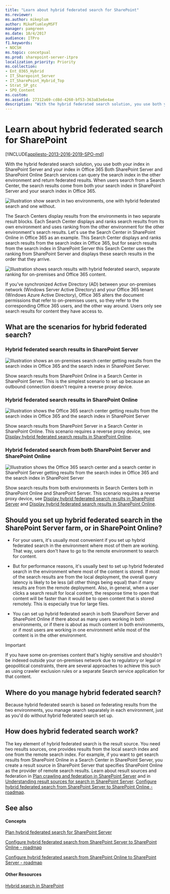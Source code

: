```yaml
---
title: "Learn about hybrid federated search for SharePoint"
ms.reviewer: 
ms.author: mikeplum
author: MikePlumleyMSFT
manager: pamgreen
ms.date: 10/4/2017
audience: ITPro
f1.keywords:
- NOCSH
ms.topic: concetpual
ms.prod: sharepoint-server-itpro
localization_priority: Priority
ms.collection:
- Ent_O365_Hybrid
- IT_Sharepoint_Server
- IT_SharePoint_Hybrid_Top
- Strat_SP_gtc
- SPO_Content
ms.custom: 
ms.assetid: 27312a69-cd8d-4260-bf53-363a83e6e4ae
description: "With the hybrid federated search solution, you use both your index in SharePoint Server and your index in Office 365 Both SharePoint Server and SharePoint Online Search services can query the search index in the other environment and return federated results. When users search from a Search Center, the search results come from both your search index in SharePoint Server and your search index in Office 365."
---
```


# Learn about hybrid federated search for SharePoint

[!INCLUDE[appliesto-2013-2016-2019-SPO-md](../includes/appliesto-2013-2016-2019-SPO-md.md)]

With the hybrid federated search solution, you use both your index in SharePoint Server and your index in Office 365 Both SharePoint Server and SharePoint Online Search services can query the search index in the other environment and return federated results. When users search from a Search Center, the search results come from both your search index in SharePoint Server and your search index in Office 365.
  
![Illustration show search in two environments, one with hybrid federated search and one without.](../media/4f94457c-1678-434e-94eb-5a2aaee68fce.png)
  
The Search Centers display results from the environments in two separate result blocks. Each Search Center displays and ranks search results from its own environment and uses ranking from the other environment for the other environment's search results. Let's use the Search Center in SharePoint Online in Office 365 as an example. This Search Center displays and ranks search results from the search index in Office 365, but for search results from the search index in SharePoint Server this Search Center uses the ranking from SharePoint Server and displays these search results in the order that they arrive.
  
![Illustration shows search results with hybrid federated search, separate ranking for on-premises and Office 365 content.](../media/85309132-5eac-4ca1-a870-d10a3a9597b1.png)
  
If you've synchronized Active Directory (AD) between your on-premises network (Windows Server Active Directory) and your Office 365 tenant (Windows Azure Active Directory), Office 365 alters the document permissions that refer to on-premises users, so they refer to the corresponding Office 365 users, and the other way around. Users only see search results for content they have access to. 
  
## What are the scenarios for hybrid federated search?

### Hybrid federated search results in SharePoint Server

![Illustration shows an on-premises search center getting results from the search index in Office 365 and the search index in SharePoint Server.](../media/708141a3-4aa6-4e0d-ad12-c9ebb56cd672.png)
  
Show search results from SharePoint Online in a Search Center in SharePoint Server. This is the simplest scenario to set up because an outbound connection doesn't require a reverse proxy device.
  
### Hybrid federated search results in SharePoint Online

![Illustration shows the Office 365 search center getting results from the search index in Office 365 and the search index in SharePoint Server](../media/a51187e1-8fb9-4378-a9ee-ed5b210b2e52.png)
  
Show search results from SharePoint Server in a Search Center in SharePoint Online. This scenario requires a reverse proxy device, see [Display hybrid federated search results in SharePoint Online](display-hybrid-federated-search-results-in-sharepoint-online.md).
  
### Hybrid federated search from both SharePoint Server and SharePoint Online

![Illustration shows the Office 365 search center and a search center in SharePoint Server getting results from the search index in Office 365 and the search index in SharePoint Server](../media/0c208d87-7939-4ec3-9fc0-af2061f62b6a.png)
  
Show search results from both environments in Search Centers both in SharePoint Online and SharePoint Server. This scenario requires a reverse proxy device, see [Display hybrid federated search results in SharePoint Server](display-hybrid-federated-search-results-in-sharepoint-server.md) and [Display hybrid federated search results in SharePoint Online](display-hybrid-federated-search-results-in-sharepoint-online.md).
  
## Should you set up hybrid federated search in the SharePoint Server farm, or in SharePoint Online?

- For your users, it's usually most convenient if you set up hybrid federated search in the environment where most of them are working. That way, users don't have to go to the remote environment to search for content.
    
- But for performance reasons, it's usually best to set up hybrid federated search in the environment where most of the content is stored. If most of the search results are from the local deployment, the overall query latency is likely to be less (all other things being equal) than if many results are from the remote deployment. Also, in general, when a user clicks a search result for local content, the response time to open that content will be faster than it would be to open content that is stored remotely. This is especially true for large files.
    
- You can set up hybrid federated search in both SharePoint Server and SharePoint Online if there about as many users working in both environments, or if there is about as much content in both environments, or if most users are working in one environment while most of the content is in the other environment.
    
> [!IMPORTANT]
>  If you have some on-premises content that's highly sensitive and shouldn't be indexed outside your on-premises network due to regulatory or legal or geopolitical constraints, there are several approaches to achieve this such as using crawler exclusion rules or a separate Search service application for that content. 
  
## Where do you manage hybrid federated search?

Because hybrid federated search is based on federating results from the two environments, you manage search separately in each environment, just as you'd do without hybrid federated search set up.
  
## How does hybrid federated search work?

The key element of hybrid federated search is the result source. You need two results sources, one provides results from the local search index and one from the remote search index. For example, if you want to get search results from SharePoint Online in a Search Center in SharePoint Server, you create a result source in SharePoint Server that specifies SharePoint Online as the provider of remote search results. Learn about result sources and federation in [Plan crawling and federation in SharePoint Server](../search/plan-crawling-and-federation.md) and in [Understanding result sources for search in SharePoint Server](../search/understanding-result-sources-for-search.md). [Configure hybrid federated search from SharePoint Server to SharePoint Online - roadmap](configure-hybrid-federated-search-sharepoint-serverroadmap.md).
  
## See also

#### Concepts

[Plan hybrid federated search for SharePoint Server](plan-hybrid-federated-search.md)
  
[Configure hybrid federated search from SharePoint Server to SharePoint Online - roadmap](configure-hybrid-federated-search-sharepoint-serverroadmap.md)
  
[Configure hybrid federated search from SharePoint Online to SharePoint Server - roadmap](configure-hybrid-federated-search-sharepoint-onlineroadmap.md)
#### Other Resources

[Hybrid search in SharePoint](hybrid-search-in-sharepoint.md)


